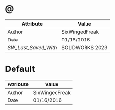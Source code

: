 # @
| Attribute | Value |
| ---  | ---     |
| Author | SixWingedFreak |
| Date | 01/16/2016 |
| _SW_Last_Saved_With_ | SOLIDWORKS 2023 |
# Default
| Attribute | Value |
| ---  | ---     |
| Author | SixWingedFreak |
| Date | 01/16/2016 |
